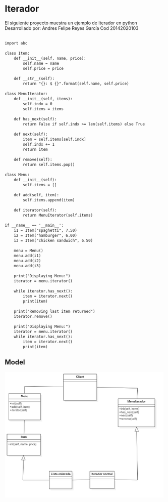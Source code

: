 # Iterador
El siguiente proyecto muestra un ejemplo de Iterador en python
Desarrollado por: Andres Felipe Reyes García
Cod 20142020103
<pre><code>
import abc

class Item:
    def __init__(self, name, price):
        self.name = name
        self.price = price

    def __str__(self):
        return "{}: $ {}".format(self.name, self.price)

class MenuIterator:
    def __init__(self, items):
        self.indx = 0
        self.items = items

    def has_next(self):
        return False if self.indx >= len(self.items) else True

    def next(self):
        item = self.items[self.indx]
        self.indx += 1
        return item

    def remove(self):
        return self.items.pop()

class Menu:
    def __init__(self):
        self.items = []

    def add(self, item):
        self.items.append(item)

    def iterator(self):
        return MenuIterator(self.items)

if __name__ == '__main__':
    i1 = Item("spaghetti", 7.50)
    i2 = Item("hamburger", 6.00)
    i3 = Item("chicken sandwich", 6.50)

    menu = Menu()
    menu.add(i1)
    menu.add(i2)
    menu.add(i3)

    print("Displaying Menu:")
    iterator = menu.iterator()

    while iterator.has_next():
        item = iterator.next()
        print(item)

    print("Removing last item returned")
    iterator.remove()

    print("Displaying Menu:")
    iterator = menu.iterator()
    while iterator.has_next():
        item = iterator.next()
        print(item)
</pre></code>
## Model

![Model](ModeloIterador.png)
